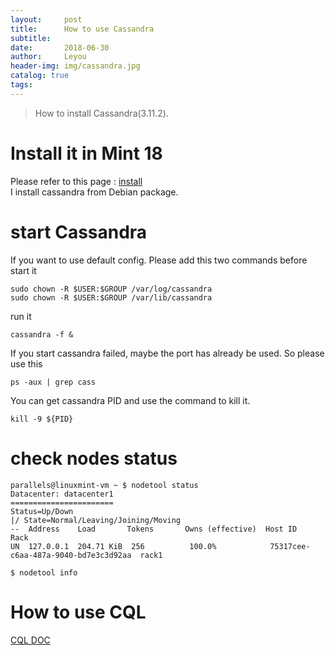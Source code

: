```yaml
---
layout:     post
title:      How to use Cassandra
subtitle:  
date:       2018-06-30
author:     Leyou
header-img: img/cassandra.jpg
catalog: true
tags:   
---
```

> How to install Cassandra(3.11.2).

# Install it in Mint 18
Please refer to this page : [install](http://cassandra.apache.org/doc/latest/getting_started/installing.html)<br>
I install cassandra from Debian package.

# start Cassandra
If you want to use default config. Please add this two commands before start it
```
sudo chown -R $USER:$GROUP /var/log/cassandra
sudo chown -R $USER:$GROUP /var/lib/cassandra
```
run it 
```
cassandra -f &
```
If you start cassandra failed, maybe the port has already be used. So please use this
```
ps -aux | grep cass
```
You can get cassandra PID and use the command to kill it.
```
kill -9 ${PID}
```
# check nodes status
```
parallels@linuxmint-vm ~ $ nodetool status
Datacenter: datacenter1
=======================
Status=Up/Down
|/ State=Normal/Leaving/Joining/Moving
--  Address    Load       Tokens       Owns (effective)  Host ID                               Rack
UN  127.0.0.1  204.71 KiB  256          100.0%            75317cee-c6aa-487a-9040-bd7e3c3d92aa  rack1
```
```
$ nodetool info
```
# How to use CQL
[CQL DOC](https://www.tutorialspoint.com/cassandra/cassandra_create_keyspace.htm)
